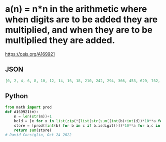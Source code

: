 # a\(n\) \= n\*n in the arithmetic where when digits are to be added they are multiplied, and when they are to be multiplied they are added\.
https://oeis.org/A169921
## JSON
```JSON
[0, 2, 4, 6, 8, 10, 12, 14, 16, 18, 210, 242, 294, 366, 458, 620, 762, 924, 2906, 3018, 440, 492, 564, 656, 768, 960, 1122, 4904, 5016, 5128, 690, 762, 854, 966, 1098, 1320, 6902, 7014, 7126, 7238, 960, 1052, 1164, 1296, 1448, 8900, 9012, 9124, 9236, 9348]
```
## Python
```Python
from math import prod
def A169921(m):
    n = len(str(m))+1
    hold = [x for x in list(zip(*[list(str(sum((int(b)+int(d))*10**a for a,b in enumerate(reversed(str(m))))).ljust(c+n,"X").rjust(8,"X")) for c,d in enumerate(reversed(str(m)))])) if x != ('X',)*(n-1)]
    store = [prod([int(b) for b in c if b.isdigit()])*10**a for a,c in enumerate(reversed(hold))]
    return sum(store)
# David Consiglio, Oct 24 2022
```
